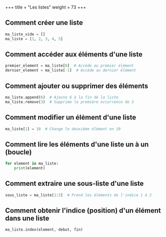 +++
title = "Les listes"
weight = 73
+++


## Comment créer une liste

```python
ma_liste_vide = []
ma_liste = [1, 2, 3, 4, 5]
```

## Comment accéder aux éléments d'une liste

```python
premier_element = ma_liste[0]  # Accède au premier élément
dernier_element = ma_liste[-1]  # Accède au dernier élément
```

## Comment ajouter ou supprimer des éléments

```python
ma_liste.append(6)  # Ajoute 6 à la fin de la liste
ma_liste.remove(3)  # Supprime la première occurrence de 3
```

## Comment modifier un élément d'une liste

```python
ma_liste[1] = 10  # Change le deuxième élément en 10
```

## Comment lire les éléments d'une liste un à un (boucle)

```python
for element in ma_liste:
    print(element)
```

## Comment extraire une sous-liste d'une liste

```python
sous_liste = ma_liste[1:3]  # Prend les éléments de l'indice 1 à 2
```

## Comment obtenir l'indice (position) d'un élément dans une liste

```python
ma_liste.index(element, debut, fin)
```



